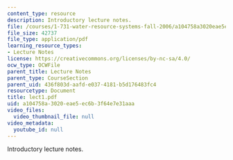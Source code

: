 ```yaml
---
content_type: resource
description: Introductory lecture notes.
file: /courses/1-731-water-resource-systems-fall-2006/a104758a3020eae5ec6b3f64e7e31aaa_lect1.pdf
file_size: 42737
file_type: application/pdf
learning_resource_types:
- Lecture Notes
license: https://creativecommons.org/licenses/by-nc-sa/4.0/
ocw_type: OCWFile
parent_title: Lecture Notes
parent_type: CourseSection
parent_uid: 436f803d-aafd-e037-4181-b5d176483fc4
resourcetype: Document
title: lect1.pdf
uid: a104758a-3020-eae5-ec6b-3f64e7e31aaa
video_files:
  video_thumbnail_file: null
video_metadata:
  youtube_id: null
---
```

Introductory lecture notes.